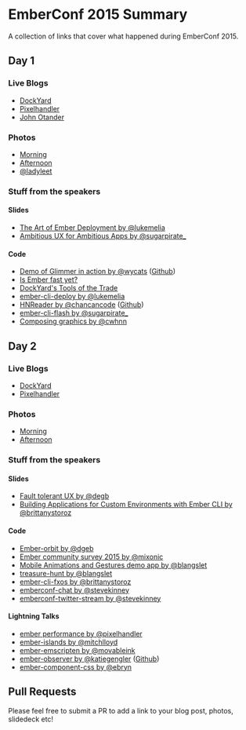# EmberConf 2015 Summary

A collection of links that cover what happened during EmberConf 2015.

## Day 1

### Live Blogs
- [DockYard](http://reefpoints.dockyard.com/2015/03/03/ember-conf.html)
- [Pixelhandler](http://pixelhandler.com/posts/emberconf-2015-day-1)
- [John Otander](http://johnotander.com/emberconf2015-notes/)

### Photos
- [Morning](http://viewer.cloudhdr.com/galleries/30fb94f4-c1d4-11e4-a2bc-4a1a5c3c150e/gallery-members)
- [Afternoon](http://viewer.cloudhdr.com/galleries/f6550716-c1f3-11e4-8182-4a1a5c3c150e/gallery-members)
- [@ladyleet](https://www.dropbox.com/sh/x73xg5jffuvyosm/AADDWXcLZSdfOsxA266jZFXua?dl=0)

### Stuff from the speakers

#### Slides
- [The Art of Ember Deployment by @lukemelia](https://speakerdeck.com/lukemelia/the-art-of-ember-app-deployment)
- [Ambitious UX for Ambitious Apps by @sugarpirate_](https://speakerdeck.com/poteto/emberconf-2015-ambitious-ux-for-ambitious-apps)

#### Code
- [Demo of Glimmer in action by @wycats](https://dbmonster.firebaseapp.com/) ([Github](https://github.com/emberjs/ember.js/pull/10501))
- [Is Ember fast yet?](https://is-ember-fast-yet.firebaseapp.com/)
- [DockYard's Tools of the Trade](http://toolsofthetrade.dockyard.com/)
- [ember-cli-deploy by @lukemelia](https://github.com/ember-cli/ember-cli-deploy)
- [HNReader by @chancancode](chancancode.github.io/hn-reader) ([Github](https://github.com/chancancode/hn-reader))
- [ember-cli-flash by @sugarpirate_](https://github.com/poteto/ember-cli-flash)
- [Composing graphics by @cwhnn](https://github.com/chnn/composing-graphics)

## Day 2

### Live Blogs
- [DockYard](http://reefpoints.dockyard.com/2015/03/04/ember-conf.html)
- [Pixelhandler](http://pixelhandler.com/posts/emberconf-2015-day-2)

### Photos
- [Morning](http://viewer.cloudhdr.com/galleries/d4871a76-c297-11e4-8ed8-42a038609133/gallery-members)
- [Afternoon](http://viewer.cloudhdr.com/galleries/e10f78c4-c2bf-11e4-b10d-42a038609133/gallery-members)

### Stuff from the speakers

#### Slides
- [Fault tolerant UX by @degb](https://t.co/4Uw2TAgVFX)
- [Building Applications for Custom Environments with Ember CLI by @brittanystoroz](http://brittanystoroz.github.io/presentations/embercli-fxos/)

#### Code
- [Ember-orbit by @dgeb](https://github.com/orbitjs/ember-orbit)
- [Ember community survey 2015 by @mixonic](http://www.201-created.com/ember-community-survey-2015)
- [Mobile Animations and Gestures demo app by @blangslet](https://github.com/blangslet/ember.js-mobile-animations-gestures)
- [treasure-hunt by @blangslet](https://github.com/blangslet/treasure-hunt)
- [ember-cli-fxos by @brittanystoroz](https://github.com/mozilla/ember-cli-fxos)
- [emberconf-chat by @stevekinney](https://github.com/stevekinney/emberconf-chat)
- [emberconf-twitter-stream by @stevekinney](https://github.com/stevekinney/emberconf-twitter-stream)

#### Lightning Talks
- [ember performance by @pixelhandler](https://github.com/pixelhandler/ember-slide-deck)
- [ember-islands by @mitchlloyd](https://github.com/mitchlloyd/ember-islands)
- [ember-emscripten by @movableink](https://github.com/movableink/ember-cli-emscripten)
- [ember-observer by @katiegengler](http://emberobserver.com/) ([Github](https://github.com/emberobserver/client))
- [ember-component-css by @ebryn](https://www.npmjs.com/package/ember-component-css)

## Pull Requests
Please feel free to submit a PR to add a link to your blog post, photos, slidedeck etc!
